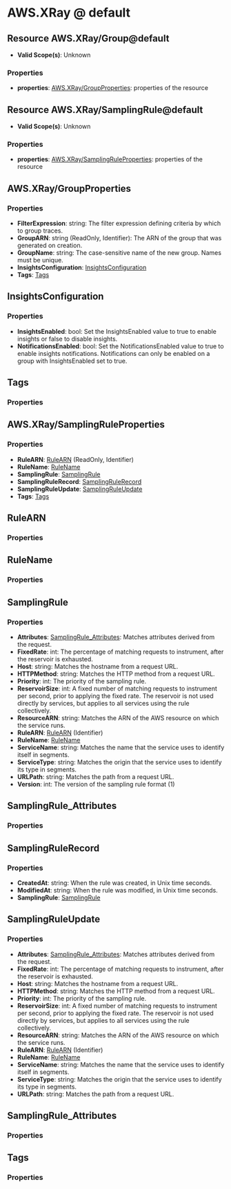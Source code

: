 # AWS.XRay @ default

## Resource AWS.XRay/Group@default
* **Valid Scope(s)**: Unknown
### Properties
* **properties**: [AWS.XRay/GroupProperties](#awsxraygroupproperties): properties of the resource

## Resource AWS.XRay/SamplingRule@default
* **Valid Scope(s)**: Unknown
### Properties
* **properties**: [AWS.XRay/SamplingRuleProperties](#awsxraysamplingruleproperties): properties of the resource

## AWS.XRay/GroupProperties
### Properties
* **FilterExpression**: string: The filter expression defining criteria by which to group traces.
* **GroupARN**: string (ReadOnly, Identifier): The ARN of the group that was generated on creation.
* **GroupName**: string: The case-sensitive name of the new group. Names must be unique.
* **InsightsConfiguration**: [InsightsConfiguration](#insightsconfiguration)
* **Tags**: [Tags](#tags)

## InsightsConfiguration
### Properties
* **InsightsEnabled**: bool: Set the InsightsEnabled value to true to enable insights or false to disable insights.
* **NotificationsEnabled**: bool: Set the NotificationsEnabled value to true to enable insights notifications. Notifications can only be enabled on a group with InsightsEnabled set to true.

## Tags
### Properties

## AWS.XRay/SamplingRuleProperties
### Properties
* **RuleARN**: [RuleARN](#rulearn) (ReadOnly, Identifier)
* **RuleName**: [RuleName](#rulename)
* **SamplingRule**: [SamplingRule](#samplingrule)
* **SamplingRuleRecord**: [SamplingRuleRecord](#samplingrulerecord)
* **SamplingRuleUpdate**: [SamplingRuleUpdate](#samplingruleupdate)
* **Tags**: [Tags](#tags)

## RuleARN
### Properties

## RuleName
### Properties

## SamplingRule
### Properties
* **Attributes**: [SamplingRule_Attributes](#samplingruleattributes): Matches attributes derived from the request.
* **FixedRate**: int: The percentage of matching requests to instrument, after the reservoir is exhausted.
* **Host**: string: Matches the hostname from a request URL.
* **HTTPMethod**: string: Matches the HTTP method from a request URL.
* **Priority**: int: The priority of the sampling rule.
* **ReservoirSize**: int: A fixed number of matching requests to instrument per second, prior to applying the fixed rate. The reservoir is not used directly by services, but applies to all services using the rule collectively.
* **ResourceARN**: string: Matches the ARN of the AWS resource on which the service runs.
* **RuleARN**: [RuleARN](#rulearn) (Identifier)
* **RuleName**: [RuleName](#rulename)
* **ServiceName**: string: Matches the name that the service uses to identify itself in segments.
* **ServiceType**: string: Matches the origin that the service uses to identify its type in segments.
* **URLPath**: string: Matches the path from a request URL.
* **Version**: int: The version of the sampling rule format (1)

## SamplingRule_Attributes
### Properties

## SamplingRuleRecord
### Properties
* **CreatedAt**: string: When the rule was created, in Unix time seconds.
* **ModifiedAt**: string: When the rule was modified, in Unix time seconds.
* **SamplingRule**: [SamplingRule](#samplingrule)

## SamplingRuleUpdate
### Properties
* **Attributes**: [SamplingRule_Attributes](#samplingruleattributes): Matches attributes derived from the request.
* **FixedRate**: int: The percentage of matching requests to instrument, after the reservoir is exhausted.
* **Host**: string: Matches the hostname from a request URL.
* **HTTPMethod**: string: Matches the HTTP method from a request URL.
* **Priority**: int: The priority of the sampling rule.
* **ReservoirSize**: int: A fixed number of matching requests to instrument per second, prior to applying the fixed rate. The reservoir is not used directly by services, but applies to all services using the rule collectively.
* **ResourceARN**: string: Matches the ARN of the AWS resource on which the service runs.
* **RuleARN**: [RuleARN](#rulearn) (Identifier)
* **RuleName**: [RuleName](#rulename)
* **ServiceName**: string: Matches the name that the service uses to identify itself in segments.
* **ServiceType**: string: Matches the origin that the service uses to identify its type in segments.
* **URLPath**: string: Matches the path from a request URL.

## SamplingRule_Attributes
### Properties

## Tags
### Properties

